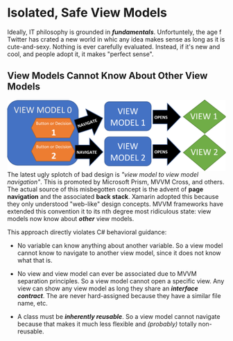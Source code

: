 # Isolated, Safe View Models

Ideally, IT philosophy is grounded in <B><I>fundamentals</I></B>.  Unfortuntely, the age f Twitter has crated a new world in whic any idea makes sense as long as it is cute-and-sexy.  Nothing is ever carefully evaluated. Instead, if it's new and cool, and people adopt it, it makes "perfect sense".

## View Models Cannot Know About Other View Models

<img src="docs/view_model_to_view_model_navigation.png" width="600" align="right" />

The latest ugly splotch of bad design is <I>"view model to view model navigation"</I>.  This is promoted by Microsoft Prism, MVVM Cross, and others. The actual source of this misbegotten concept is the advent of <B>page navigation</B> and the associated <B>back stack</B>.  Xamarin adopted this because they only understood "web-like" design concepts. MVVM frameworks have extended this convention it to its nth degree most ridiculous state: view models now know about <B><I>other</I></B> view models.

This approach directly violates C# behavioral guidance:

- No variable can know anything about another variable.  So a view model cannot know to navigate to another view model, since it does not know what that is.

- No view and view model can ever be associated due to MVVM separation principles. So a view model cannot open a specific view.  Any view can show any view model as long they share an <B><I>interface contract</I></B>.  The are never hard-assigned because they have a similar  file name, etc.

- A class must be <B><I>inherently reusable</I></B>.  So a view model cannot navigate because that makes it much less flexible and <I>(probably)</I> totally non-reusable.




